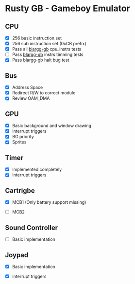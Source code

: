 # Rusty GB - Gameboy Emulator

## CPU
- [X] 256 basic instruction set
- [X] 256 sub instruction set (0xCB prefix)
- [X] Pass all [blargg-gb](https://gbdev.gg8.se/files/roms/blargg-gb-tests/) cpu_instrs tests
- [ ] Pass [blargg-gb](https://gbdev.gg8.se/files/roms/blargg-gb-tests/) instrs timming tests
- [X] Pass [blargg-gb](https://gbdev.gg8.se/files/roms/blargg-gb-tests/) halt bug test

## Bus
- [X] Address Space
- [X] Redirect R/W to correct module
- [X] Review OAM_DMA

## GPU
- [X] Basic background and window drawing
- [X] Interrupt triggers
- [X] BG priority
- [X] Sprites

## Timer
- [X] Implemented completely
- [X] Interrupt triggers

## Cartrigbe
- [X] MCB1 (Only battery support missing)
- [ ] MCB2


## Sound Controller
- [ ] Basic implementation

## Joypad
- [X] Basic implementation
- [X] Interrupt triggers


